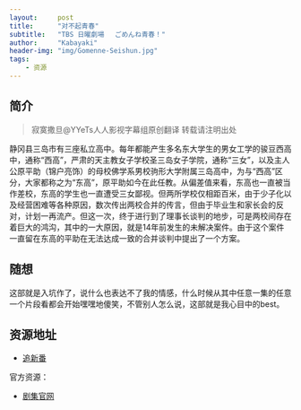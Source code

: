 ```yaml
---
layout:     post
title:      "对不起青春"
subtitle:   "TBS 日曜劇場 　ごめんね青春！"
author:     "Kabayaki"
header-img: "img/Gomenne-Seishun.jpg"
tags:
    - 资源
---
```


## 简介
>寂寞撒旦@YYeTs人人影视字幕组原创翻译 转载请注明出处

静冈县三岛市有三座私立高中。每年都能产生多名东大学生的男女工学的骏豆西高中，通称“西高”，严肃的天主教女子学校圣三岛女子学院，通称“三女”，以及主人公原平助（锦户亮饰）的母校佛学系男校驹形大学附属三岛高中，为与“西高”区分，大家都称之为“东高”，原平助如今在此任教。从偏差值来看，东高也一直被当作差校，东高的学生也一直遭受三女鄙视。但两所学校仅相距百米，由于少子化以及经营困难等各种原因，数次传出两校合并的传言，但由于毕业生和家长会的反对，计划一再流产。但这一次，终于进行到了理事长谈判的地步，可是两校间存在着巨大的鸿沟，其中的一大原因，就是14年前发生的未解决案件。由于这个案件一直留在东高的平助在无法达成一致的合并谈判中提出了一个方案。

## 随想

这部就是入坑作了，说什么也表达不了我的情感，什么时候从其中任意一集的任意一个片段看都会开始嘿嘿地傻笑，不管别人怎么说，这部就是我心目中的best。

## 资源地址

* [追新番](http://www.zhuixinfan.com/main.php?mod=viewtvplay&pid=428&extra=)   

官方资源：

* [剧集官网](http://www.tbs.co.jp/gomenne_tbs/)
